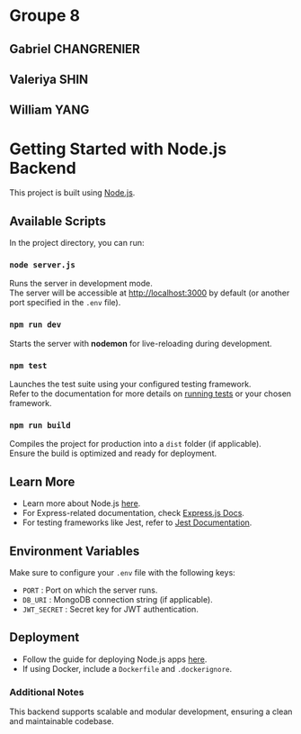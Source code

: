 # Groupe 8

## Gabriel CHANGRENIER

## Valeriya SHIN

## William YANG

# Getting Started with Node.js Backend

This project is built using [Node.js](https://nodejs.org/).

## Available Scripts

In the project directory, you can run:

### `node server.js`

Runs the server in development mode.  
The server will be accessible at [http://localhost:3000](http://localhost:3000) by default (or another port specified in the `.env` file).

### `npm run dev`

Starts the server with **nodemon** for live-reloading during development.

### `npm test`

Launches the test suite using your configured testing framework.  
Refer to the documentation for more details on [running tests](https://jestjs.io/docs/getting-started) or your chosen framework.

### `npm run build`

Compiles the project for production into a `dist` folder (if applicable).  
Ensure the build is optimized and ready for deployment.

## Learn More

- Learn more about Node.js [here](https://nodejs.org/en/docs/).
- For Express-related documentation, check [Express.js Docs](https://expressjs.com/).
- For testing frameworks like Jest, refer to [Jest Documentation](https://jestjs.io/).

## Environment Variables

Make sure to configure your `.env` file with the following keys:

- `PORT` : Port on which the server runs.
- `DB_URI` : MongoDB connection string (if applicable).
- `JWT_SECRET` : Secret key for JWT authentication.

## Deployment

- Follow the guide for deploying Node.js apps [here](https://nodejs.org/en/docs/guides/getting-started-guide/).
- If using Docker, include a `Dockerfile` and `.dockerignore`.

### Additional Notes

This backend supports scalable and modular development, ensuring a clean and maintainable codebase.
